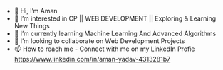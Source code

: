 - 👋 Hi, I’m Aman
- 👀 I’m interested in CP || WEB DEVELOPMENT || Exploring & Learning New Things
- 🌱 I’m currently learning Machine Learning And Advanced Algorithms
- 💞️ I’m looking to collaborate on Web Development Projects
- 📫 How to reach me - Connect with me on my LinkedIn Profie https://www.linkedin.com/in/aman-yadav-4313281b7

<!---
AmanTech07/AmanTech07 is a ✨ special ✨ repository because its `README.md` (this file) appears on your GitHub profile.
You can click the Preview link to take a look at your changes.
--->
